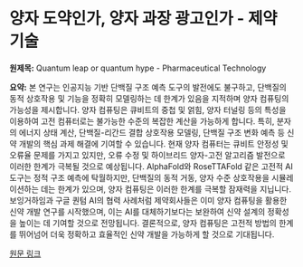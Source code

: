 # 양자 도약인가, 양자 과장 광고인가 - 제약 기술

**원제목:** Quantum leap or quantum hype - Pharmaceutical Technology

**요약:** 본 연구는 인공지능 기반 단백질 구조 예측 도구의 발전에도 불구하고, 단백질의 동적 상호작용 및 기능을 정확히 모델링하는 데 한계가 있음을 지적하며 양자 컴퓨팅의 가능성을 제시합니다.  양자 컴퓨팅은 큐비트의 중첩 및 얽힘, 양자 터널링 등의 특성을 이용하여 고전 컴퓨터로는 불가능한 수준의 복잡한 계산을 가능하게 합니다.  특히, 분자의 에너지 상태 계산, 단백질-리간드 결합 상호작용 모델링, 단백질 구조 변화 예측 등 신약 개발의 핵심 과제 해결에 기여할 수 있습니다.  현재 양자 컴퓨터는 큐비트 안정성 및 오류율 문제를 가지고 있지만, 오류 수정 및 하이브리드 양자-고전 알고리즘 발전으로 이러한 한계가 극복될 것으로 예상됩니다.  AlphaFold와 RoseTTAFold 같은 고전적 AI 도구는 정적 구조 예측에 탁월하지만, 단백질의 동적 거동, 양자 수준 상호작용을 시뮬레이션하는 데는 한계가 있으며, 양자 컴퓨팅은 이러한 한계를 극복할 잠재력을 지닙니다.  보잉거하임과 구글 퀀텀 AI의 협력 사례처럼 제약회사들은 이미 양자 컴퓨팅을 활용한 신약 개발 연구를 시작했으며, 이는 AI를 대체하기보다는 보완하여 신약 설계의 정확성을 높이는 데 기여할 것으로 전망됩니다.  결론적으로, 양자 컴퓨팅은 고전적 방법의 한계를 뛰어넘어 더욱 정확하고 효율적인 신약 개발을 가능하게 할 것으로 기대됩니다.

[원문 링크](https://www.pharmaceutical-technology.com/analyst-comment/quantum-leap-or-quantum-hype/)
